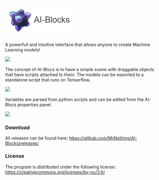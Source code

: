 # ![AI-Blocks](logo.png)
A powerfull and intuitive interface that allows anyone to create Machine Learning models!

<img src="https://raw.githubusercontent.com/MrNothing/AI-Blocks/master/sc4.png" width="600">

The concept of AI-Blocs is to have a simple scene with draggable objects that have scripts attached to them. The models can be exported to a standalone script that runs on Tensorflow. 

<img src="https://raw.githubusercontent.com/MrNothing/AI-Blocks/master/sc2.png" width="500">

Variables are parsed from python scripts and can be edited from the AI-Blocs properties panel.

<img src="https://raw.githubusercontent.com/MrNothing/AI-Blocks/master/sc3.png" width="500">

### Download

All releases can be found here: https://github.com/MrNothing/AI-Blocks/releases/

### License

The program is distributed under the following license: https://creativecommons.org/licenses/by-nc/3.0/

